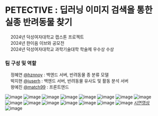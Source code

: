 # PETECTIVE : 딥러닝 이미지 검색을 통한 실종 반려동물 찾기
&emsp; 2024년 덕성여자대학교 캡스톤 프로젝트  
&emsp; 2024년 한이음 이브와 공모전   
&emsp; 2024년 덕성여자대학교 과학기술대학 학술제 우수상 수상  

### 팀 구성 및 역할
&emsp; 정혜연 [@hznnoy](https://github.com/hznnoy) : 백엔드 서버, 반려동물 종 분류 모델  
&emsp; 박지현 [@juserh](https://github.com/juserh) : 백엔드 서버, 반려동물 유사도 및 활동 분석 서버  
&emsp; 왕예진 [@match99](https://github.com/matcha99) : 프론트엔드  

![image](https://github.com/user-attachments/assets/a04bfc6a-b8cf-4b88-8cc5-dc3d0256f305)
![image](https://github.com/user-attachments/assets/9117bb65-5780-4da2-a208-d137a03392d5)
![image](https://github.com/user-attachments/assets/1594c654-9fb0-4c0d-982a-9ebf45da3bb0) 
![image](https://github.com/user-attachments/assets/af48e3ac-27ea-4aef-a046-2b8c2760308b)
![image](https://github.com/user-attachments/assets/e94b245f-9a19-4db1-9aa2-08ab59153f22) 
![image](https://github.com/user-attachments/assets/43216622-5b7c-46ff-90b1-71f800e7ca31)
![image](https://github.com/user-attachments/assets/0c9ce44a-de93-4e51-ba50-cf3344dab457) 
![image](https://github.com/user-attachments/assets/07699946-cee1-4cd1-b4e7-b07466652a12) 
![image](https://github.com/user-attachments/assets/e0114e79-86d7-4683-88f0-9df72b504e2e) 
![image](https://github.com/user-attachments/assets/c39940c0-06bf-4860-9fde-535e84c470e1) 
![image](https://github.com/user-attachments/assets/f6da88eb-8508-41dd-9865-0562f584897b) 
![image](https://github.com/user-attachments/assets/b26430f8-d17a-4193-89c8-466c55f0627a) 
![image](https://github.com/user-attachments/assets/ee2a2743-701e-4a01-87f8-c419b84c652a) 
![image](https://github.com/user-attachments/assets/670074d8-7fdc-4537-a8e5-1a3a8997ca18) 
![image](https://github.com/user-attachments/assets/1d1d55fd-f7b2-4b39-9c71-a07dc0389147)
[시연영상](https://youtu.be/IFwJrCN5WgY?feature=shared)
![image](https://github.com/user-attachments/assets/eded9fc3-44f7-4bd4-beaf-1c9da1d1d73b)
